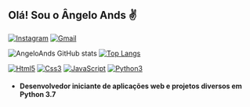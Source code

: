 <h2>Olá! Sou o Ângelo Ands ✌️</h2>

[![Instagram](https://img.shields.io/badge/Instagram-E4405F?style=for-the-badge&logo=instagram&logoColor=white)](https://instagram.com/ands_aa)
[![Gmail](https://img.shields.io/badge/Gmail-D14836?style=for-the-badge&logo=gmail&logoColor=white)](https://mail.google.com/mail/u/angeloands143@gmail.com)

![AngeloAnds GitHub stats](https://github-readme-stats.vercel.app/api?username=AngelAnds&show_icons=true&theme=tokyonight)
[![Top Langs](https://github-readme-stats.vercel.app/api/top-langs/?username=AngelAnds&layout=compactlangs_count=7&theme=tokyonight)](https://github.com/AngelAnds/github-readme-stats)

[![Html5](https://img.shields.io/badge/HTML5-E34F26?style=for-the-badge&logo=html5&logoColor=white)](https://github.com/AngelAnds)
[![Css3](https://img.shields.io/badge/CSS3-1572B6?style=for-the-badge&logo=css3&logoColor=white)](https://github.com/AngelAnds)
[![JavaScript](https://img.shields.io/badge/JavaScript-F7DF1E?style=for-the-badge&logo=javascript&logoColor=black)](https://github.com/AngelAnds)
[![Python3](https://img.shields.io/badge/Python-3776AB?style=for-the-badge&logo=python&logoColor=white)](https://github.com/AngelAnds)

+ <h4>Desenvolvedor iniciante de aplicações web e projetos diversos em Python 3.7</h4>
